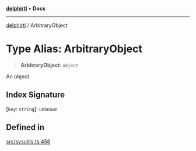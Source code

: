 [**delphirtl**](../README.md) • **Docs**

***

[delphirtl](../globals.md) / ArbitraryObject

# Type Alias: ArbitraryObject

> **ArbitraryObject**: `object`

An object

## Index Signature

 \[`key`: `string`\]: `unknown`

## Defined in

[src/sysutils.ts:456](https://github.com/chuacw/delphirtl/blob/01752da42abbae178d000244800240d96a86d86e/src/sysutils.ts#L456)
